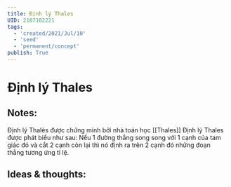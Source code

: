 ```yaml
---
title: Định lý Thales
UID: 2107102221
tags:
  - 'created/2021/Jul/10'
  - 'seed'
  - 'permanent/concept'
publish: True
---
```

# Định lý Thales

## Notes:
Định lý Thalès được chứng minh bởi nhà toán học [[Thales]]
Định lý Thales được phát biểu như sau: Nếu 1 đường thẳng song song với 1 cạnh của tam giác đó và cắt 2 cạnh còn lại thì nó định ra trên 2 cạnh đó những đoạn thẳng tương ứng tỉ lệ.

## Ideas & thoughts:
